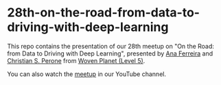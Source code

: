 # 28th-on-the-road-from-data-to-driving-with-deep-learning

This repo contains the presentation of our 28th meetup on "On the Road: from Data to Driving with Deep Learning", presented by [Ana Ferreira](https://www.linkedin.com/in/anasofiaferreira/) and [Christian S. Perone](https://www.linkedin.com/in/cperone/) from [Woven Planet (Level 5)](https://www.linkedin.com/company/woven-planet-holdings/).

You can also watch the [meetup](https://youtu.be/O2qjbigXgQU) in our YouTube channel.
